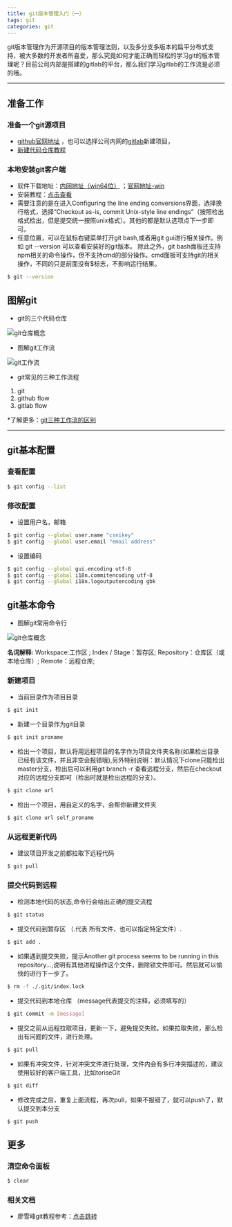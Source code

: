 ```yaml
---
title: git版本管理入门（一）
tags: git
categories: git
---
```


git版本管理作为开源项目的版本管理法则，以及多分支多版本的扁平分布式支持，被大多数的开发者所喜爱，那么究竟如何才能正确而轻松的学习git的版本管理呢？目前公司内部是搭建的gitlab的平台，那么我们学习gitlab的工作流是必须的哦。

<!--more-->

---

## 准备工作
### 准备一个git源项目
* [github官网地址](https://github.com) ，也可以选择公司内网的[gitlab](http://192.168.0.116/users/sign_in)新建项目，
* [新建代码仓库教程](https://guides.github.com/activities/hello-world/)


### 本地安装git客户端
* 软件下载地址：[内网地址（win64位）](\\192.168.0.117\share1\ZJFE\前端软件) ；[官网地址-win](https://git-scm.com/download/win)
* 安装教程：[点击查看](http://jingyan.baidu.com/article/49711c617f3e03fa451b7c10.html)
* 需要注意的是在进入Configuring the line ending conversions界面，选择换行格式，选择“Checkout as-is, commit Unix-style line endings”（按照检出格式检出，但是提交统一按照unix格式）。其他的都是默认选项点下一步即可。
* 任意位置，可以在鼠标右键菜单打开git bash,或者用git gui进行相关操作。例如 git --version 可以查看安装好的git版本。
除此之外，git bash面板还支持npm相关的命令操作，但不支持cmd的部分操作。cmd面板可支持git的相关操作，不同的只是前面没有$标志，不影响运行结果。

``` bash
$ git --version 
```

## 图解git

* git的三个代码仓库

![git仓库概念](/blog/img/git-desc.png)

* 图解git工作流

![git工作流](/blog/img/git-flow.png)

* git常见的三种工作流程

1. git 
2. github flow 
3. gitlab flow

*了解更多：[git三种工作流的区别](http://www.ruanyifeng.com/blog/2015/12/git-workflow.html)

---

## git基本配置

### 查看配置

``` bash
$ git config --list 
```
### 修改配置

* 设置用户名，邮箱

``` bash
$ git config --global user.name "csnikey"
$ git config --global user.email "email address"
```

* 设置编码

``` bash
$ git config --global gui.encoding utf-8
$ git config --global i18n.commitencoding utf-8
$ git config --global i18n.logoutputencoding gbk

```

## git基本命令

* 图解git常用命令行

![git仓库概念](/blog/img/git-desc2.png)

 **名词解释:** Workspace:工作区  ; Index / Stage：暂存区; Repository：仓库区（或本地仓库）; Remote：远程仓库;
 
### 新建项目

* 当前目录作为项目目录
``` bash
$ git init 
```
* 新建一个目录作为git目录
``` bash
$ git init proname
```
* 检出一个项目，默认将用远程项目的名字作为项目文件夹名称(如果检出目录已经有该文件，并且非空会报错哦),另外特别说明：默认情况下clone只能检出master分支，检出后可以利用git branch -r 查看远程分支，然后在checkout 对应的远程分支即可（检出时就是检出远程的分支）。
``` bash
$ git clone url
```
* 检出一个项目，用自定义的名字，会帮你新建文件夹
``` bash
$ git clone url self_proname
```
### 从远程更新代码

* 建议项目开发之前都拉取下远程代码

``` bash
$ git pull
```

### 提交代码到远程

* 检测本地代码的状态,命令行会给出正确的提交流程

``` bash
$ git status
```

* 提交代码到暂存区 （.代表 所有文件，也可以指定特定文件）.

``` bash
$ git add .   
```
* 如果遇到提交失败，提示Another git process seems to be running in this repository...,说明有其他进程操作这个文件，删除锁文件即可。然后就可以愉快的进行下一步了。

``` bash
$ rm -f ./.git/index.lock    
```

* 提交代码到本地仓库 （message代表提交的注释，必须填写的）

``` bash
$ git commit -m [message]
```
* 提交之前从远程拉取项目，更新一下，避免提交失败。如果拉取失败，那么检出有问题的文件，进行处理。

``` bash
$ git pull
```
* 如果有冲突文件，针对冲突文件进行处理，文件内会有多行冲突描述的，建议使用较好的客户端工具，比如toriseGit

``` bash
$ git diff
```
* 修改完成之后，重复上面流程，再次pull，如果不报错了，就可以push了，默认提交到本分支

``` bash
$ git push
```

## 更多

### 清空命令面板
``` bash
$ clear
```
### 相关文档
 * 廖雪峰git教程参考：[点击跳转](http://www.liaoxuefeng.com/wiki/0013739516305929606dd18361248578c67b8067c8c017b000/)
 